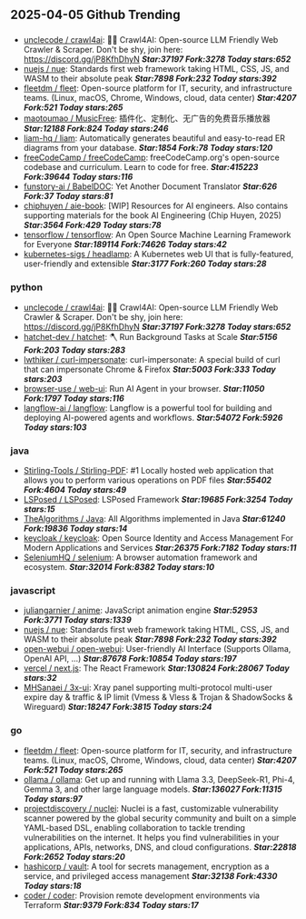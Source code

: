 ## 2025-04-05 Github Trending

### 
* [unclecode / crawl4ai](https://github.com/unclecode/crawl4ai): 🚀🤖 Crawl4AI: Open-source LLM Friendly Web Crawler & Scraper. Don't be shy, join here: https://discord.gg/jP8KfhDhyN ***Star:37197 Fork:3278 Today stars:652***
* [nuejs / nue](https://github.com/nuejs/nue): Standards first web framework taking HTML, CSS, JS, and WASM to their absolute peak ***Star:7898 Fork:232 Today stars:392***
* [fleetdm / fleet](https://github.com/fleetdm/fleet): Open-source platform for IT, security, and infrastructure teams. (Linux, macOS, Chrome, Windows, cloud, data center) ***Star:4207 Fork:521 Today stars:265***
* [maotoumao / MusicFree](https://github.com/maotoumao/MusicFree): 插件化、定制化、无广告的免费音乐播放器 ***Star:12188 Fork:824 Today stars:246***
* [liam-hq / liam](https://github.com/liam-hq/liam): Automatically generates beautiful and easy-to-read ER diagrams from your database. ***Star:1854 Fork:78 Today stars:120***
* [freeCodeCamp / freeCodeCamp](https://github.com/freeCodeCamp/freeCodeCamp): freeCodeCamp.org's open-source codebase and curriculum. Learn to code for free. ***Star:415223 Fork:39644 Today stars:116***
* [funstory-ai / BabelDOC](https://github.com/funstory-ai/BabelDOC): Yet Another Document Translator ***Star:626 Fork:37 Today stars:81***
* [chiphuyen / aie-book](https://github.com/chiphuyen/aie-book): [WIP] Resources for AI engineers. Also contains supporting materials for the book AI Engineering (Chip Huyen, 2025) ***Star:3564 Fork:429 Today stars:78***
* [tensorflow / tensorflow](https://github.com/tensorflow/tensorflow): An Open Source Machine Learning Framework for Everyone ***Star:189114 Fork:74626 Today stars:42***
* [kubernetes-sigs / headlamp](https://github.com/kubernetes-sigs/headlamp): A Kubernetes web UI that is fully-featured, user-friendly and extensible ***Star:3177 Fork:260 Today stars:28***

### python
* [unclecode / crawl4ai](https://github.com/unclecode/crawl4ai): 🚀🤖 Crawl4AI: Open-source LLM Friendly Web Crawler & Scraper. Don't be shy, join here: https://discord.gg/jP8KfhDhyN ***Star:37197 Fork:3278 Today stars:652***
* [hatchet-dev / hatchet](https://github.com/hatchet-dev/hatchet): 🪓 Run Background Tasks at Scale ***Star:5156 Fork:203 Today stars:283***
* [lwthiker / curl-impersonate](https://github.com/lwthiker/curl-impersonate): curl-impersonate: A special build of curl that can impersonate Chrome & Firefox ***Star:5003 Fork:333 Today stars:203***
* [browser-use / web-ui](https://github.com/browser-use/web-ui): Run AI Agent in your browser. ***Star:11050 Fork:1797 Today stars:116***
* [langflow-ai / langflow](https://github.com/langflow-ai/langflow): Langflow is a powerful tool for building and deploying AI-powered agents and workflows. ***Star:54072 Fork:5926 Today stars:103***

### java
* [Stirling-Tools / Stirling-PDF](https://github.com/Stirling-Tools/Stirling-PDF): #1 Locally hosted web application that allows you to perform various operations on PDF files ***Star:55402 Fork:4604 Today stars:49***
* [LSPosed / LSPosed](https://github.com/LSPosed/LSPosed): LSPosed Framework ***Star:19685 Fork:3254 Today stars:15***
* [TheAlgorithms / Java](https://github.com/TheAlgorithms/Java): All Algorithms implemented in Java ***Star:61240 Fork:19836 Today stars:14***
* [keycloak / keycloak](https://github.com/keycloak/keycloak): Open Source Identity and Access Management For Modern Applications and Services ***Star:26375 Fork:7182 Today stars:11***
* [SeleniumHQ / selenium](https://github.com/SeleniumHQ/selenium): A browser automation framework and ecosystem. ***Star:32014 Fork:8382 Today stars:10***

### javascript
* [juliangarnier / anime](https://github.com/juliangarnier/anime): JavaScript animation engine ***Star:52953 Fork:3771 Today stars:1339***
* [nuejs / nue](https://github.com/nuejs/nue): Standards first web framework taking HTML, CSS, JS, and WASM to their absolute peak ***Star:7898 Fork:232 Today stars:392***
* [open-webui / open-webui](https://github.com/open-webui/open-webui): User-friendly AI Interface (Supports Ollama, OpenAI API, ...) ***Star:87678 Fork:10854 Today stars:197***
* [vercel / next.js](https://github.com/vercel/next.js): The React Framework ***Star:130824 Fork:28067 Today stars:32***
* [MHSanaei / 3x-ui](https://github.com/MHSanaei/3x-ui): Xray panel supporting multi-protocol multi-user expire day & traffic & IP limit (Vmess & Vless & Trojan & ShadowSocks & Wireguard) ***Star:18247 Fork:3815 Today stars:24***

### go
* [fleetdm / fleet](https://github.com/fleetdm/fleet): Open-source platform for IT, security, and infrastructure teams. (Linux, macOS, Chrome, Windows, cloud, data center) ***Star:4207 Fork:521 Today stars:265***
* [ollama / ollama](https://github.com/ollama/ollama): Get up and running with Llama 3.3, DeepSeek-R1, Phi-4, Gemma 3, and other large language models. ***Star:136027 Fork:11315 Today stars:97***
* [projectdiscovery / nuclei](https://github.com/projectdiscovery/nuclei): Nuclei is a fast, customizable vulnerability scanner powered by the global security community and built on a simple YAML-based DSL, enabling collaboration to tackle trending vulnerabilities on the internet. It helps you find vulnerabilities in your applications, APIs, networks, DNS, and cloud configurations. ***Star:22818 Fork:2652 Today stars:20***
* [hashicorp / vault](https://github.com/hashicorp/vault): A tool for secrets management, encryption as a service, and privileged access management ***Star:32138 Fork:4330 Today stars:18***
* [coder / coder](https://github.com/coder/coder): Provision remote development environments via Terraform ***Star:9379 Fork:834 Today stars:17***
